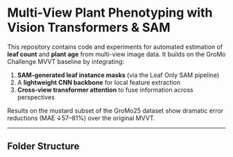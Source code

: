 # Multi-View Plant Phenotyping with Vision Transformers & SAM

This repository contains code and experiments for automated estimation of **leaf count** and **plant age** from multi-view image data. It builds on the GroMo Challenge MVVT baseline by integrating:

1. **SAM-generated leaf instance masks** (via the Leaf Only SAM pipeline)  
2. A **lightweight CNN backbone** for local feature extraction  
3. **Cross‐view transformer attention** to fuse information across perspectives  

Results on the mustard subset of the GroMo25 dataset show dramatic error reductions (MAE ↓57–81%) over the original MVVT.

---

## Folder Structure
